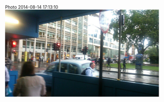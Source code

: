 <!--
title: Photo 2014-08-14 17:13:10
date: Thu Aug 14 2014 18:13:10 GMT+0100 (British Summer Time)
tags: time,actual,english
-->
Photo 2014-08-14 17:13:10
![](94736099227-0.jpg)
